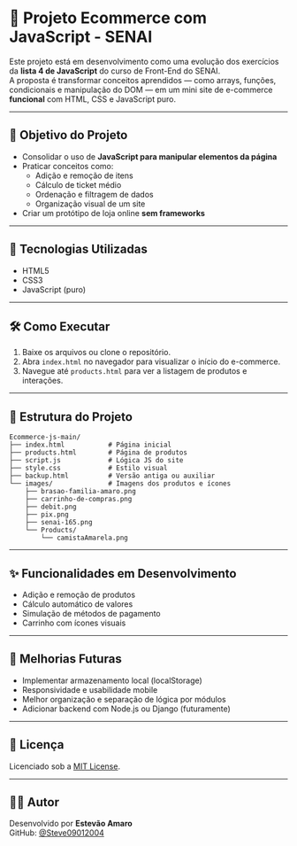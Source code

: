 # 🛒 Projeto Ecommerce com JavaScript - SENAI

Este projeto está em desenvolvimento como uma evolução dos exercícios da **lista 4 de JavaScript** do curso de Front-End do SENAI.  
A proposta é transformar conceitos aprendidos — como arrays, funções, condicionais e manipulação do DOM — em um mini site de e-commerce **funcional** com HTML, CSS e JavaScript puro.

---

## 🎯 Objetivo do Projeto

- Consolidar o uso de **JavaScript para manipular elementos da página**
- Praticar conceitos como:
  - Adição e remoção de itens
  - Cálculo de ticket médio
  - Ordenação e filtragem de dados
  - Organização visual de um site
- Criar um protótipo de loja online **sem frameworks**

---

## 🧱 Tecnologias Utilizadas

- HTML5
- CSS3
- JavaScript (puro)

---

## 🛠️ Como Executar

1. Baixe os arquivos ou clone o repositório.
2. Abra `index.html` no navegador para visualizar o início do e-commerce.
3. Navegue até `products.html` para ver a listagem de produtos e interações.

---

## 📁 Estrutura do Projeto

```
Ecommerce-js-main/
├── index.html           # Página inicial
├── products.html        # Página de produtos
├── script.js            # Lógica JS do site
├── style.css            # Estilo visual
├── backup.html          # Versão antiga ou auxiliar
└── images/              # Imagens dos produtos e ícones
    ├── brasao-familia-amaro.png
    ├── carrinho-de-compras.png
    ├── debit.png
    ├── pix.png
    ├── senai-165.png
    └── Products/
        └── camistaAmarela.png
```

---

## ✨ Funcionalidades em Desenvolvimento

- Adição e remoção de produtos
- Cálculo automático de valores
- Simulação de métodos de pagamento
- Carrinho com ícones visuais

---

## 📌 Melhorias Futuras

- Implementar armazenamento local (localStorage)
- Responsividade e usabilidade mobile
- Melhor organização e separação de lógica por módulos
- Adicionar backend com Node.js ou Django (futuramente)

---

## 📜 Licença

Licenciado sob a [MIT License](https://opensource.org/licenses/MIT).

---

## 👨‍💻 Autor

Desenvolvido por **Estevão Amaro**  
GitHub: [@Steve09012004](https://github.com/Steve09012004)
